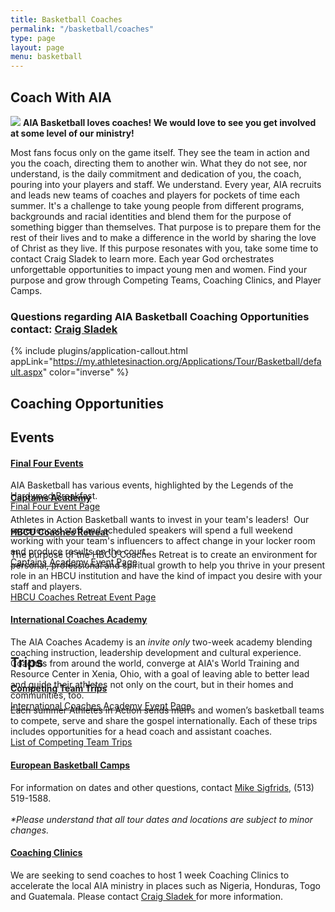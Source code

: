 ```yaml
---
title: Basketball Coaches
permalink: "/basketball/coaches"
type: page
layout: page
menu: basketball
---
```

<div class="container">
<h2 class="title text mb30">Coach <span class="light first-color">With AIA</span></h2>
<img class="col-md-6 pull-right" src="/uploads/basketball/coach1.jpg" />
<b>AIA Basketball loves coaches! We would love to see you get involved at some  level of our ministry!</b>

<p>Most fans focus only on the game itself. They see the team in action and you the coach, directing them to another win. What they do not see, nor understand, is the daily commitment and dedication of you, the coach, pouring into your players and staff. We understand. Every year, AIA recruits and leads new teams of coaches and players for pockets of time each summer. It's a challenge to take young people from different programs, backgrounds and racial identities and blend them for the purpose of something bigger than themselves. That purpose is to prepare them for the rest of their lives and to make a difference in the world by sharing the love of Christ as they live. If this purpose resonates with you, take some time to contact Craig Sladek to learn more. Each year God orchestrates unforgettable opportunities to impact young men and women. Find your purpose and grow through Competing Teams, Coaching Clinics, and Player Camps.</p>

<h3>Questions regarding AIA Basketball Coaching Opportunities contact: <a href="mailto:craig.sladek@athletesinaction.org">Craig Sladek</a></h3>
</div>


{% include plugins/application-callout.html appLink="https://my.athletesinaction.org/Applications/Tour/Basketball/default.aspx" color="inverse" %}

<div class="row">
<div class=" span-12 cell">
<div class="mt20"><h2 class="title text-center mb30">Coaching <span class="light first-color">Opportunities</span></h2>
<div class="container">
<div class="row">
<p></p>
<div class="mb40"></div>
<!-- space -->
<div class="col-md-6">
<h2>Events</h2>
<div class="panel-group" id="accordion" role="tablist" aria-multiselectable="true">
<div class="panel panel-default">
<div class="panel-heading" role="tab" id="c1ph1">
<h4 class="panel-title"><a data-toggle="collapse" data-parent="#accordion" href="#c1pb1" aria-expanded="false" aria-controls="c1pb1" class="collapsed"> Final Four Events <span class="panel-icon"></span> </a></h4>
</div>
<!-- End .panel-heading -->
<div id="c1pb1" class="panel-collapse collapse" role="tabpanel" aria-labelledby="c1ph1" aria-expanded="false" style="height: 0px;">
<div class="panel-body"><span>AIA Basketball has various events, highlighted by the Legends of the Hardwood Breakfast.&nbsp;</span><br><a href="/basketball/events/finalfour">Final Four Event Page</a></div>
<!-- End .panel-body --></div>
<!-- End .panel-collapse --></div>
<!-- End .panel -->
<div class="panel panel-default">
<div class="panel-heading" role="tab" id="c1ph2">
<h4 class="panel-title"><a data-toggle="collapse" data-parent="#accordion" href="#c1pb2" aria-expanded="false" aria-controls="c1pb2" class="collapsed">Captains Academy</a></h4>
</div>
<!-- End .panel-heading -->
<div id="c1pb2" class="panel-collapse collapse" role="tabpanel" aria-labelledby="c1ph2" aria-expanded="false" style="height: 0px;">
<div class="panel-body"><span>Athletes in Action Basketball wants to invest in your team's leaders! &nbsp;Our experienced staff and scheduled speakers will spend a full weekend working with your team's influencers to affect change in your locker room and produce results on the court.</span><br><a href="/basketball/events/captains">Captains Academy Event Page</a></div>
<!-- End .panel-body --></div>
<!-- End .panel-collapse --></div>
<!-- End .panel -->
<div class="panel panel-default">
<div class="panel-heading" role="tab" id="c1ph3">
<h4 class="panel-title"><a data-toggle="collapse" data-parent="#accordion" href="#c1pb3" aria-expanded="false" aria-controls="c1pb3" class="collapsed"> HBCU Coaches Retreat</a></h4>
</div>
<!-- End .panel-heading -->
<div id="c1pb3" class="panel-collapse collapse" role="tabpanel" aria-labelledby="c1ph3" aria-expanded="false">
<div class="panel-body"><span>The&nbsp;purpose of the HBCU Coaches Retreat is to create an environment for personal, professional and spiritual growth to help you thrive in your present role in an HBCU institution and have the kind of impact you desire with your staff and players.</span><br><a href="/basketball/events/hbcu">HBCU Coaches Retreat Event Page</a></div>
<!-- End .panel-body --></div>
<!-- End .panel-collapse --></div>
<!-- End .panel -->
<div class="panel panel-default">
<div class="panel-heading" role="tab" id="c1ph4">
<h4 class="panel-title"><a data-toggle="collapse" data-parent="#accordion" href="#c1pb4" aria-expanded="false" aria-controls="c1pb4" class="collapsed"> International Coaches Academy<span class="panel-icon"></span></a></h4>
</div>
<!-- End .panel-heading -->
<div id="c1pb4" class="panel-collapse collapse" role="tabpanel" aria-labelledby="c1ph4" aria-expanded="false" style="height: 0px;">
<div class="panel-body"><span>The AIA Coaches Academy is an </span><em>invite only</em><span> two-week academy&nbsp;blending coaching instruction, leadership development and cultural experience. Coaches from around the world, converge at AIA's World Training and Resource Center in Xenia, Ohio, with a goal of leaving able to better&nbsp;<span>lead and guide their athletes not only on the court, but in their homes and communities, too.</span></span><br><a href="/basketball/events/coachesacademy">International Coaches Academy Event Page</a>&nbsp;</div>
</div>
</div>
</div>
</div>
<!-- space -->
<div class="col-md-6">
<h2>Trips</h2>
<div class="panel-group" id="accordion" role="tablist" aria-multiselectable="true">
<div class="panel panel-default">
<div class="panel-heading" role="tab" id="c2ph1">
<h4 class="panel-title"><a data-toggle="collapse" data-parent="#accordion" href="#c2pb1" aria-expanded="false" aria-controls="c2pb1"> Competing Team Trips <span class="panel-icon"></span> </a></h4>
</div>
<!-- End .panel-heading -->
<div id="c2pb1" class="panel-collapse collapse in" role="tabpanel" aria-labelledby="c2ph1">
<div class="panel-body"><span>Each summer Athletes in Action sends men’s and women’s basketball teams to compete, serve and share the gospel internationally. Each of these trips includes opportunities for a head coach and assistant coaches.</span><br><a href="/basketball/teams">List of Competing Team Trips</a></div>
<!-- End .panel-body --></div>
<!-- End .panel-collapse --></div>
<!-- End .panel -->
<div class="panel panel-default">
<div class="panel-heading" role="tab" id="c2ph2">
<h4 class="panel-title"><a class="" data-toggle="collapse" data-parent="#accordion" href="#c2pb2" aria-expanded="true" aria-controls="c2pb2"> European Basketball Camps <span class="panel-icon"></span> </a></h4>
</div>
<!-- End .panel-heading -->
<div id="c2pb2" class="panel-collapse collapse in" role="tabpanel" aria-labelledby="c2ph2" aria-expanded="true" style="">
<div class="panel-body">For information on dates and other questions, contact <a href="https://mail.google.com/mail/?view=cm&amp;fs=1&amp;tf=1&amp;to=mikesigfrids@aol.com" target="_blank">Mike Sigfrids</a>, (513) 519-1588. <br><br><em>*Please understand that all tour dates and locations are subject to minor changes.</em></div>
<!-- End .panel-body --></div>
<!-- End .panel-collapse --></div>
<!-- End .panel -->
<div class="panel panel-default">
<div class="panel-heading" role="tab" id="c2ph3">
<h4 class="panel-title"><a class="collapsed" data-toggle="collapse" data-parent="#accordion" href="#c2pb3" aria-expanded="false" aria-controls="c2pb3"> Coaching Clinics<span class="panel-icon"></span> </a></h4>
</div>
<!-- End .panel-heading -->
<div id="c2pb3" class="panel-collapse collapse" role="tabpanel" aria-labelledby="c2ph3">
<div class="panel-body">We are seeking to send coaches to host 1 week Coaching Clinics to accelerate the local AIA ministry in places such as Nigeria, Honduras, Togo and Guatemala. Please contact <a href="https://mail.google.com/mail/?view=cm&amp;fs=1&amp;tf=1&amp;to=craig.sladek@athletesinaction.org" target="_blank">Craig Sladek </a> for more information.</div>
<!-- End .panel-body --></div>
<!-- End .panel-collapse --></div>
<!-- End .panel --> <!-- End .row -->
<p></p>
<!-- End .container -->
<p></p>
</div>
</div>
</div>
</div>
</div></div></div>